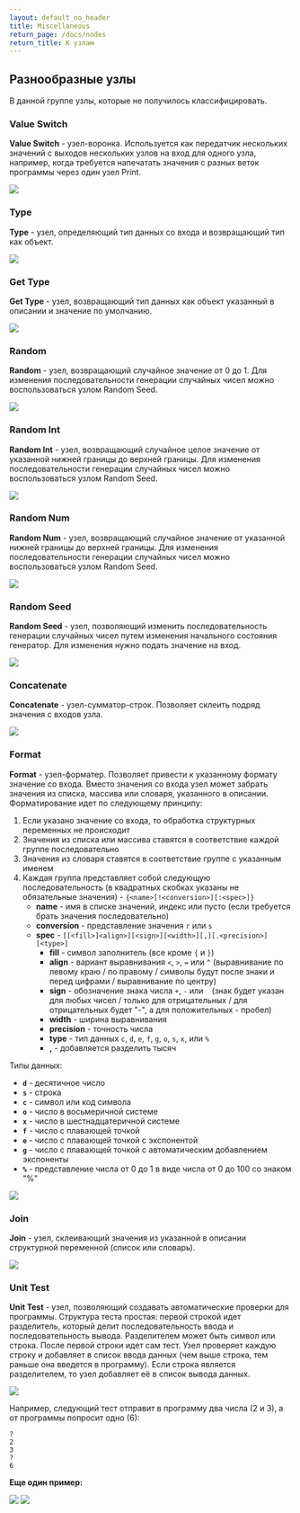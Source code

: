 ```yaml
---
layout: default_no_header
title: Miscellaneous
return_page: /docs/nodes
return_title: К узлам
---
```

## Разнообразные узлы

В данной группе узлы, которые не получилось классифицировать. 

### Value Switch

**Value Switch** - узел-воронка. Используется как передатчик нескольких значений с выходов нескольких узлов на 
вход для одного узла, например, когда требуется напечатать значения с разных веток программы через один узел Print.

<img class="img-small" src="{{site.baseurl}}/resources/docs/nodes/misc/01_value_switch.png"/>

### Type

**Type** - узел, определяющий тип данных со входа и возвращающий тип как объект.

<img class="img-small" src="{{site.baseurl}}/resources/docs/nodes/misc/02_type.png"/>

### Get Type

**Get Type** - узел, возвращающий тип данных как объект указанный в описании и значение по умолчанию.

<img class="img-small" src="{{site.baseurl}}/resources/docs/nodes/misc/03_get_type.png"/>

### Random

**Random** - узел, возвращающий случайное значение от 0 до 1. Для изменения последовательности генерации случайных чисел
можно воспользоваться узлом Random Seed.

<img class="img-small" src="{{site.baseurl}}/resources/docs/nodes/misc/04_random.png"/>

### Random Int

**Random Int** - узел, возвращающий случайное целое значение от указанной нижней границы до верхней границы. Для изменения 
последовательности генерации случайных чисел можно воспользоваться узлом Random Seed.

<img class="img-small" src="{{site.baseurl}}/resources/docs/nodes/misc/05_random_int.png"/>

### Random Num

**Random Num** - узел, возвращающий случайное значение от указанной нижней границы до верхней границы. Для изменения 
последовательности генерации случайных чисел можно воспользоваться узлом Random Seed.

<img class="img-small" src="{{site.baseurl}}/resources/docs/nodes/misc/06_random_num.png"/>

### Random Seed

**Random Seed** - узел, позволяющий изменить последовательность генерации случайных чисел путем изменения начального 
состояния генератор. Для изменения нужно подать значение на вход.

<img class="img-small" src="{{site.baseurl}}/resources/docs/nodes/misc/07_random_seed.png"/>

### Concatenate

**Concatenate** - узел-сумматор-строк. Позволяет склеить подряд значения с входов узла.

<img class="img-small" src="{{site.baseurl}}/resources/docs/nodes/misc/08_concatenate.png"/>

### Format

**Format** - узел-форматер. Позволяет привести к указанному формату значение со входа. Вместо значения со входа узел
может забрать значения из списка, массива или словаря, указанного в описании. Форматирование идет по следующему принципу:

1. Если указано значение со входа, то обработка структурных переменных не происходит
2. Значения из списка или массива ставятся в соответствие каждой группе последовательно
3. Значения из словаря ставятся в соответствие группе с указанным именем
4. Каждая группа представляет собой следующую последовательность (в квадратных скобках указаны не обязательные 
значения) - `{<name>[!<conversion>][:<spec>]}`
    - **name** - имя в списке значений, индекс или пусто (если требуется брать значения последовательно)
    - **conversion** - представление значения `r` или `s`
    - **spec** - `[[<fill>]<align>][<sign>][<width>][,][.<precision>][<type>]`
        - **fill** - символ заполнитель (все кроме `{` и `}`)
        - **align** - вариант выравнивания `<`, `>`, `=` или `^` (выравнивание по левому краю / по правому / символы будут после
        знаки и перед цифрами / выравнивание по центру)
        - **sign** - обозначение знака числа `+`, `-` или ` ` (знак будет указан для любых чисел / только для отрицательных /
        для отрицательных будет "-", а для положительных - пробел)
        - **width** - ширина выравнивания
        - **precision** - точность числа
        - **type** - тип данных `c`, `d`, `e`, `f`, `g`, `o`, `s`, `x`, или `%`
        - **,** - добавляется разделить тысяч

Типы данных:

- **`d`** - десятичное число
- **`s`** - строка
- **`c`** - символ или код символа
- **`o`** - число в восьмеричной системе
- **`x`** - число в шестнадцатеричной системе
- **`f`** - число с плавающей точкой
- **`e`** - число с плавающей точкой с экспонентой
- **`g`** - число с плавающей точкой с автоматическим добавлением экспоненты
- **`%`** - представление числа от 0 до 1 в виде числа от 0 до 100 со знаком "%"

<img class="img-small" src="{{site.baseurl}}/resources/docs/nodes/misc/09_format.png"/>

### Join

**Join** - узел, склеивающий значения из указанной в описании структурной переменной (список или словарь). 

<img class="img-small" src="{{site.baseurl}}/resources/docs/nodes/misc/10_join.png"/>

### Unit Test

**Unit Test** - узел, позволяющий создавать автоматические проверки для программы. Структура теста простая: первой 
строкой идет разделитель, который делит последовательность ввода и последовательность вывода. Разделителем может быть символ или строка.
После первой строки идет сам тест. Узел проверяет каждую строку и добавляет в список ввода данных (чем выше строка, тем раньше она введется в программу).
Если строка является разделителем, то узел добавляет её в список вывода данных. 

<img class="img-small" src="{{site.baseurl}}/resources/docs/nodes/misc/11_unit_test.png"/>

Например, следующий тест отправит в программу два числа (2 и 3), а от программы попросит одно (6):

```
?
2
3
?
6
```

**Еще один пример:**

<img src="{{site.baseurl}}/resources/docs/nodes/misc/12_unit_test_example.png"/>

<img src="{{site.baseurl}}/resources/docs/nodes/misc/13_unit_test_result.png"/>


[index]: {{site.baseurl}}/index
[tutorials]: {{site.baseurl}}/tutorials#content
[docs]: {{site.baseurl}}/docs#content
[drawio]: https://app.diagrams.net/?splash=0&libs=0&clibs=Uhttps://raw.githubusercontent.com/octo-gone/sync-execution/master/resources/base.drawio;Uhttps://raw.githubusercontent.com/octo-gone/sync-execution/master/resources/structure.drawio
[replit]: https://repl.it/github/octo-gone/sync-execution
